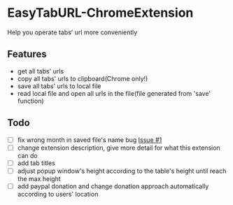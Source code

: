 # EasyTabURL-ChromeExtension
Help you operate tabs' url more conveniently

## Features
- get all tabs' urls
- copy all tabs' urls to clipboard(Chrome only!)
- save all tabs' urls to local file
- read local file and open all urls in the file(file generated from 'save' function)

## Todo
- [ ] fix wrong month in saved file's name bug [Issue #1](https://github.com/coder-chenzhi/EasyTabURL-ChromeExtension/issues/1)
- [ ] change extension description, give more detail for what this extension can do
- [ ] add tab titles
- [ ] adjust popup window's height according to the table's height until reach the max height
- [ ] add paypal donation and change donation approach automatically according to users' location